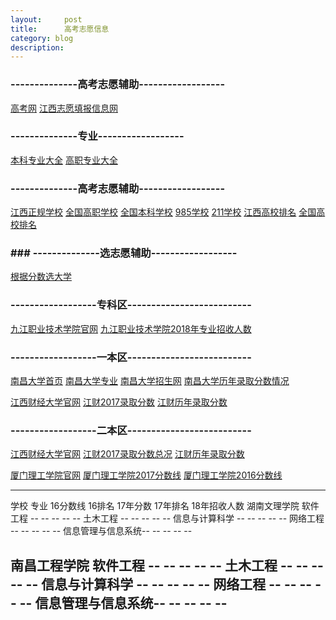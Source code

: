 ```yaml
---
layout:     post
title:      高考志愿信息
category: blog
description: 
---
```



### --------------高考志愿辅助------------------
[高考网](http://www.gaokaopai.com/)
[江西志愿填报信息网](http://gaokao.eol.cn/jiang_xi/)
### --------------专业------------------
[本科专业大全](https://gkcx.eol.cn/soudaxue/queryspecialty.html?&zytype=&page=1)
[高职专业大全](https://gkcx.eol.cn/schoolhtm/specialty/10033/list.htm)
### --------------高考志愿辅助------------------
[江西正规学校](http://gaokao.eol.cn/jiang_xi/dongtai/201706/t20170615_1528941.shtml)
[全国高职学校](https://gkcx.eol.cn/soudaxue/queryschool.html?&argschtype=%E9%AB%98%E8%81%8C%E9%AB%98%E4%B8%93)
[全国本科学校](https://gkcx.eol.cn/soudaxue/queryschool.html?&argschtype=%E6%99%AE%E9%80%9A%E6%9C%AC%E7%A7%91)
[985学校](https://gkcx.eol.cn/soudaxue/queryschool.html?&argschtype=%E6%99%AE%E9%80%9A%E6%9C%AC%E7%A7%91&schoolflag=985%E5%B7%A5%E7%A8%8B)
[211学校](https://gkcx.eol.cn/soudaxue/queryschool.html?&argschtype=%E6%99%AE%E9%80%9A%E6%9C%AC%E7%A7%91&schoolflag=211%E5%B7%A5%E7%A8%8B)
[江西高校排名](http://www.gaokaopai.com/paihang-otype-2.html?f=1&ly=bd&city=%E6%B1%9F%E8%A5%BF&cate=&batch_type=)
[全国高校排名](http://www.gaokaopai.com/paihang-otype-3.html)

### ### --------------选志愿辅助------------------
[根据分数选大学](https://gkcx.eol.cn/soudaxue/queryschoolgufen.html)


### ------------------专科区--------------------------
[九江职业技术学院官网](http://www.jvtc.jx.cn/)
[九江职业技术学院2018年专业招收人数](http://zsw.jvtc.jx.cn/info/1080/2191.htm)



### ------------------一本区--------------------------
[南昌大学首页](http://www.ncu.edu.cn/)
[南昌大学专业](http://www.ncu.edu.cn/xyyxk/zysz.html)
[南昌大学招生网](http://zjc.ncu.edu.cn/zs/)
[南昌大学历年录取分数情况](https://gkcx.eol.cn/schoolhtm/schoolAreaPoint/108/10015/10035/10036.htm)

[江西财经大学官网](http://www.jxufe.edu.cn/)
[江财2017录取分数](http://zsjy.jxufe.edu.cn/web/articleDetail.html?sectionId=82&articleId=441)
[江财历年录取分数](http://zsjy.jxufe.edu.cn/web/majorScore.html)

### ------------------二本区--------------------------
[江西财经大学官网](http://www.jxufe.edu.cn/)
[江财2017录取分数总况](http://zsjy.jxufe.edu.cn/web/articleDetail.html?sectionId=82&articleId=441)
[江财历年录取分数](http://zsjy.jxufe.edu.cn/web/majorScore.html)

[厦门理工学院官网](https://www.xmut.edu.cn/)
[厦门理工学院2017分数线](http://zsb.xmut.edu.cn/bkzn/lnfsx/2017fsx/2017jiangxi.htm)
[厦门理工学院2016分数线](http://zsb.xmut.edu.cn/bkzn/lnfsx/2016fsx/2016jiangxi.htm)

---
学校          专业          16分数线   16排名  17年分数   17年排名  18年招收人数
湖南文理学院   软件工程      --         --      --        --        --
              土木工程      --         --      --        --        --
              信息与计算科学 --         --      --        --        --
              网络工程        --         --      --        --        --
              信息管理与信息系统--         --      --        --        --
              
南昌工程学院  软件工程      --         --      --        --        --
              土木工程      --         --      --        --        --
              信息与计算科学 --         --      --        --        --
              网络工程        --         --      --        --        --
              信息管理与信息系统--         --      --        --        --
---
